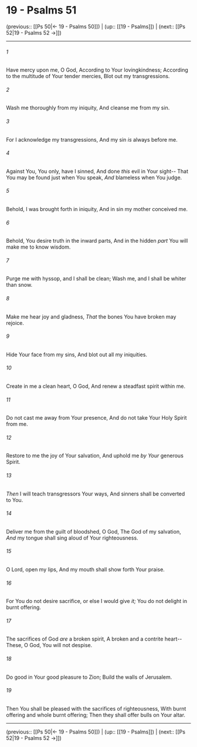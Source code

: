 # 19 - Psalms 51

(previous:: [[Ps 50|← 19 - Psalms 50]]) | (up:: [[19 - Psalms]]) | (next:: [[Ps 52|19 - Psalms 52 →]])

***


###### 1 
Have mercy upon me, O God, According to Your lovingkindness; According to the multitude of Your tender mercies, Blot out my transgressions. 

###### 2 
Wash me thoroughly from my iniquity, And cleanse me from my sin. 

###### 3 
For I acknowledge my transgressions, And my sin _is_ always before me. 

###### 4 
Against You, You only, have I sinned, And done _this_ evil in Your sight-- That You may be found just when You speak, _And_ blameless when You judge. 

###### 5 
Behold, I was brought forth in iniquity, And in sin my mother conceived me. 

###### 6 
Behold, You desire truth in the inward parts, And in the hidden _part_ You will make me to know wisdom. 

###### 7 
Purge me with hyssop, and I shall be clean; Wash me, and I shall be whiter than snow. 

###### 8 
Make me hear joy and gladness, _That_ the bones You have broken may rejoice. 

###### 9 
Hide Your face from my sins, And blot out all my iniquities. 

###### 10 
Create in me a clean heart, O God, And renew a steadfast spirit within me. 

###### 11 
Do not cast me away from Your presence, And do not take Your Holy Spirit from me. 

###### 12 
Restore to me the joy of Your salvation, And uphold me _by Your_ generous Spirit. 

###### 13 
_Then_ I will teach transgressors Your ways, And sinners shall be converted to You. 

###### 14 
Deliver me from the guilt of bloodshed, O God, The God of my salvation, _And_ my tongue shall sing aloud of Your righteousness. 

###### 15 
O Lord, open my lips, And my mouth shall show forth Your praise. 

###### 16 
For You do not desire sacrifice, or else I would give _it;_ You do not delight in burnt offering. 

###### 17 
The sacrifices of God _are_ a broken spirit, A broken and a contrite heart-- These, O God, You will not despise. 

###### 18 
Do good in Your good pleasure to Zion; Build the walls of Jerusalem. 

###### 19 
Then You shall be pleased with the sacrifices of righteousness, With burnt offering and whole burnt offering; Then they shall offer bulls on Your altar.

***

(previous:: [[Ps 50|← 19 - Psalms 50]]) | (up:: [[19 - Psalms]]) | (next:: [[Ps 52|19 - Psalms 52 →]])

